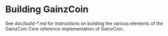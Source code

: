 Building GainzCoin
================

See doc/build-*.md for instructions on building the various
elements of the GainzCoin Core reference implementation of GainzCoin.
